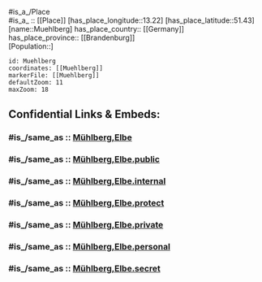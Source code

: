 ﻿---
confidential: public
isDeleted: false
location:
- 51.43
- 13.22
mapmarker: city
mapzoom:
- 7
- 12
SpocWebEntityId: 32650
tags:
- geo/City
type: City
---

#is_a_/Place  
#is_a_ :: [[Place]] 
[has_place_longitude::13.22] 
[has_place_latitude::51.43] 
[name::Muehlberg] 
has_place_country:: [[Germany]]  
has_place_province:: [[Brandenburg]]  
[Population::] 



```leaflet
id: Muehlberg
coordinates: [[Muehlberg]] 
markerFile: [[Muehlberg]] 
defaultZoom: 11 
maxZoom: 18
```


## Confidential Links & Embeds: 

### #is_/same_as :: [Mühlberg,Elbe](/_Standards/Earth/Continent/Europe/Europe~Central/Germany/Germany~East/Brandenburg/counties~Brandenburg/Elbe-Elster/cities~Elbe-Elster/Mühlberg,Elbe.md) 

### #is_/same_as :: [Mühlberg,Elbe.public](/_public/Earth/Continent/Europe/Europe~Central/Germany/Germany~East/Brandenburg/counties~Brandenburg/Elbe-Elster/cities~Elbe-Elster/Mühlberg,Elbe.public.md) 

### #is_/same_as :: [Mühlberg,Elbe.internal](/_internal/Earth/Continent/Europe/Europe~Central/Germany/Germany~East/Brandenburg/counties~Brandenburg/Elbe-Elster/cities~Elbe-Elster/Mühlberg,Elbe.internal.md) 

### #is_/same_as :: [Mühlberg,Elbe.protect](/_protect/Earth/Continent/Europe/Europe~Central/Germany/Germany~East/Brandenburg/counties~Brandenburg/Elbe-Elster/cities~Elbe-Elster/Mühlberg,Elbe.protect.md) 

### #is_/same_as :: [Mühlberg,Elbe.private](/_private/Earth/Continent/Europe/Europe~Central/Germany/Germany~East/Brandenburg/counties~Brandenburg/Elbe-Elster/cities~Elbe-Elster/Mühlberg,Elbe.private.md) 

### #is_/same_as :: [Mühlberg,Elbe.personal](/_personal/Earth/Continent/Europe/Europe~Central/Germany/Germany~East/Brandenburg/counties~Brandenburg/Elbe-Elster/cities~Elbe-Elster/Mühlberg,Elbe.personal.md) 

### #is_/same_as :: [Mühlberg,Elbe.secret](/_secret/Earth/Continent/Europe/Europe~Central/Germany/Germany~East/Brandenburg/counties~Brandenburg/Elbe-Elster/cities~Elbe-Elster/Mühlberg,Elbe.secret.md)

